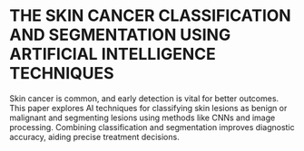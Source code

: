 # THE SKIN CANCER CLASSIFICATION AND SEGMENTATION USING ARTIFICIAL INTELLIGENCE TECHNIQUES

Skin cancer is common, and early detection is vital for better outcomes. This paper explores AI techniques for 
classifying skin lesions as benign or malignant and segmenting lesions using methods like CNNs and image processing. 
Combining classification and segmentation improves diagnostic accuracy, aiding precise treatment decisions.
